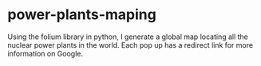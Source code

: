 # power-plants-maping
Using the folium library in python, I generate a global map locating all the nuclear power plants in the world. Each pop up has a redirect link for more information on Google.
